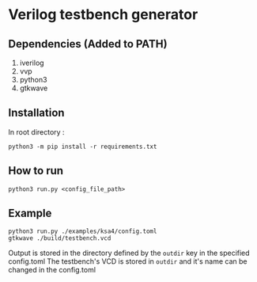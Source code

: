 # Verilog testbench generator

## Dependencies (Added to PATH)
1. iverilog
2. vvp
3. python3
4. gtkwave

## Installation
In root directory :
```
python3 -m pip install -r requirements.txt
```

## How to run
```
python3 run.py <config_file_path> 
```

## Example
```
python3 run.py ./examples/ksa4/config.toml
gtkwave ./build/testbench.vcd
```
Output is stored in the directory defined by the `outdir` key in the specified config.toml
The testbench's VCD is stored in `outdir` and it's name can be changed in the config.toml
